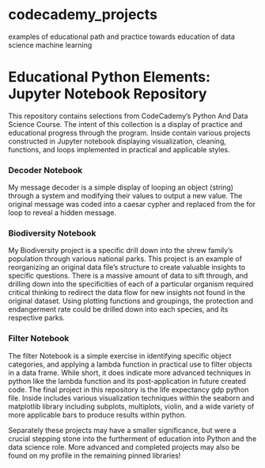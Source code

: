 # codecademy_projects
examples of educational path and practice towards education of data science machine learning


# Educational Python Elements: Jupyter Notebook Repository #
This repository contains selections from CodeCademy’s Python And Data Science Course. The intent of this collection is a display of practice and educational progress through the program. Inside contain various projects constructed in Jupyter notebook displaying visualization, cleaning, functions, and loops implemented in practical and applicable styles. 

### Decoder Notebook ###
My message decoder is a simple display of looping an object (string) through a system and modifying their values to output a new value. The original message was coded into a caesar cypher and replaced from the for loop to reveal a hidden message.

### Biodiversity Notebook ###
My Biodiversity project is a specific drill down into the shrew family’s population through various national parks. This project is an example of reorganizing an original data file’s structure to create valuable insights to specific questions. There is a massive amount of data to sift through, and drilling down into the specificities of each of a particular organism required critical thinking to redirect the data flow for new insights not found in the original dataset. Using plotting functions and groupings, the protection and endangerment rate could be drilled down into each species, and its respective parks.

### Filter Notebook ###
The filter Notebook is a simple exercise in identifying specific object categories, and applying a lambda function in practical use to filter objects in a data frame. While short, it does indicate more advanced techniques in python like the lambda function and its post-application in future created code.
The final project in this repository is the life expectancy gdp python file. Inside includes various visualization techniques within the seaborn and matplotlib library including subplots, multiplots, violin, and a wide variety of more applicable bars to produce results within python. 


Separately these projects may have a smaller significance, but were a crucial stepping stone into the furtherment of education into Python and the data science role. More advanced and completed projects may also be found on my profile in the remaining pinned libraries!
